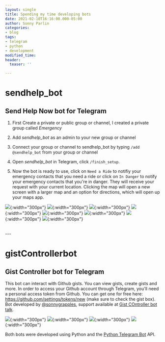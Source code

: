 ```yaml
---
layout: single
title: Spending my time developing bots
date: 2021-02-10T16:16:00.000-05:00
author: Sonny Parlin
categories:
- blog
tags:
- telegram
- python
- development
modified_time: 
header:
  teaser: ''

---
```

# sendhelp_bot

## Send Help Now bot for Telegram

1. First Create a private or public group or channel, I created a private group called *Emergency*

2. Add *sendhelp_bot* as an admin to your new group or channel

3. Connect your group or channel to sendhelp_bot by typing `/add @sendhelp_bot` from your group or channel

4. Open *sendhelp_bot* in Telegram, click `/finish_setup`.

5. Now the bot is ready to use, click on `Need a Ride` to notifiy your emergency contacts that you need a ride or click
on `In Danger` to notify your emergency contacts that you're in danger. They will receive your request with your current location. Clicking
the map will open a new screen with a larger map and an option for directions, which will open up your maps app.

![](https://i.imgur.com/Rl5Td7O.png){:width="300px"}  ![](https://i.imgur.com/WdvbKbc.png){:width="300px"}  ![](https://i.imgur.com/wkQAE5Q.png){:width="300px"}  ![](https://i.imgur.com/a01WEm0.png){:width="300px"}  ![](https://i.imgur.com/T3Wlnwr.png){:width="300px"}  ![](https://i.imgur.com/mjDHIkZ.png){:width="300px"}  ![](https://i.imgur.com/XbelsVj.png){:width="300px"}  ![](https://i.imgur.com/xpRCjbW.png){:width="300px"}

<br/>
---

# gistControllerbot

## Gist Controller bot for Telegram

This bot can interact with Github gists. You can view gists, create gists and more. In order to access your Github account through Telegram, you'll need a personal access token from Github. You can get one for free here: https://github.com/settings/tokens/new (make sure to check the gist box). Bot developed by [@sonnygrapples](http://t.me/sonnygrapples "http://t.me/sonnygrapples"), support available at [Gist COntroller bot talk](http://t.me/gistcontrollerbottalk "http://t.me/gistcontrollerbottalk").

![](/uploads/screenshot_20210210-170116.png){:width="300px"}  ![](/uploads/screenshot_20210210-170128.png){:width="300px"}   ![](/uploads/screenshot_20210210-170448.png){:width="300px"}   ![](/uploads/screenshot_20210210-170606.png){:width="300px"}

Both bots were developed using Python and the [Python Telegram Bot](https://python-telegram-bot.org/ "https://python-telegram-bot.org/") API.

